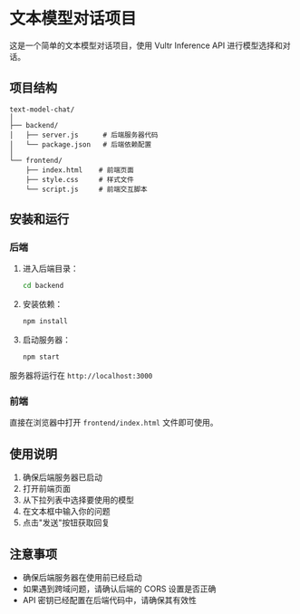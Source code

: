 # 文本模型对话项目

这是一个简单的文本模型对话项目，使用 Vultr Inference API 进行模型选择和对话。

## 项目结构

```
text-model-chat/
│
├── backend/
│   ├── server.js      # 后端服务器代码
│   └── package.json   # 后端依赖配置
│
└── frontend/
    ├── index.html    # 前端页面
    ├── style.css     # 样式文件
    └── script.js     # 前端交互脚本
```

## 安装和运行

### 后端

1. 进入后端目录：
   ```bash
   cd backend
   ```

2. 安装依赖：
   ```bash
   npm install
   ```

3. 启动服务器：
   ```bash
   npm start
   ```

服务器将运行在 `http://localhost:3000`

### 前端

直接在浏览器中打开 `frontend/index.html` 文件即可使用。

## 使用说明

1. 确保后端服务器已启动
2. 打开前端页面
3. 从下拉列表中选择要使用的模型
4. 在文本框中输入你的问题
5. 点击"发送"按钮获取回复

## 注意事项

- 确保后端服务器在使用前已经启动
- 如果遇到跨域问题，请确认后端的 CORS 设置是否正确
- API 密钥已经配置在后端代码中，请确保其有效性
